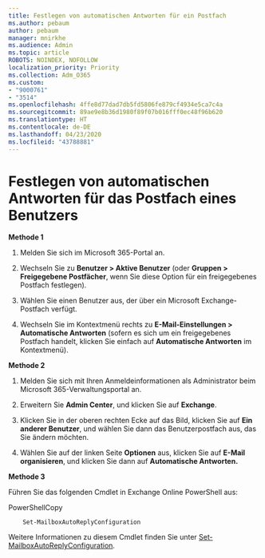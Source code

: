 ```yaml
---
title: Festlegen von automatischen Antworten für ein Postfach
ms.author: pebaum
author: pebaum
manager: mnirkhe
ms.audience: Admin
ms.topic: article
ROBOTS: NOINDEX, NOFOLLOW
localization_priority: Priority
ms.collection: Adm_O365
ms.custom:
- "9000761"
- "3514"
ms.openlocfilehash: 4ffe8d77dad7db5fd5806fe879cf4934e5ca7c4a
ms.sourcegitcommit: 89ae9e8b36d1980f89f07b016fff0ec48f96b620
ms.translationtype: HT
ms.contentlocale: de-DE
ms.lasthandoff: 04/23/2020
ms.locfileid: "43788881"
---
```

# <a name="set-auto-replies-for-a-users-mailbox"></a>Festlegen von automatischen Antworten für das Postfach eines Benutzers

**Methode 1**

1. Melden Sie sich im Microsoft 365-Portal an.

2. Wechseln Sie zu **Benutzer > Aktive Benutzer** (oder **Gruppen > Freigegebene Postfächer**, wenn Sie diese Option für ein freigegebenes Postfach festlegen).

3. Wählen Sie einen Benutzer aus, der über ein Microsoft Exchange-Postfach verfügt.

4. Wechseln Sie im Kontextmenü rechts zu **E-Mail-Einstellungen > Automatische Antworten** (sofern es sich um ein freigegebenes Postfach handelt, klicken Sie einfach auf **Automatische Antworten** im Kontextmenü).

**Methode 2**

1. Melden Sie sich mit Ihren Anmeldeinformationen als Administrator beim Microsoft 365-Verwaltungsportal an.

2. Erweitern Sie **Admin Center**, und klicken Sie auf **Exchange**.

3. Klicken Sie in der oberen rechten Ecke auf das Bild, klicken Sie auf **Ein anderer Benutzer**, und wählen Sie dann das Benutzerpostfach aus, das Sie ändern möchten.

4. Wählen Sie auf der linken Seite **Optionen** aus, klicken Sie auf **E-Mail organisieren**, und klicken Sie dann auf **Automatische Antworten.**

**Methode 3**

Führen Sie das folgenden Cmdlet in Exchange Online PowerShell aus:

PowerShellCopy

```
    Set-MailboxAutoReplyConfiguration
```

Weitere Informationen zu diesem Cmdlet finden Sie unter [Set-MailboxAutoReplyConfiguration](https://docs.microsoft.com/powershell/module/exchange/mailboxes/set-mailboxautoreplyconfiguration).
